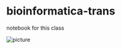 # bioinformatica-trans
notebook for this class

![picture](http://3.bp.blogspot.com/-SH8S7QHV9Qo/T0_AifzEywI/AAAAAAAABMs/UVSqpQoTrXw/s320/peces%2Bcolores.jpeg)

